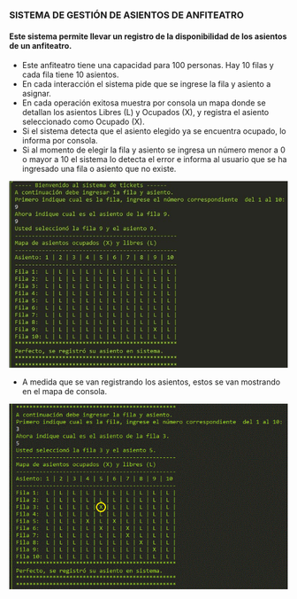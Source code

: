 ### SISTEMA DE GESTIÓN DE ASIENTOS DE ANFITEATRO

#### Este sistema permite llevar un registro de la disponibilidad de los asientos de un anfiteatro.
- Este anfiteatro tiene una capacidad para 100 personas. Hay 10 filas y cada fila tiene 10 asientos.
- En cada interacción el sistema pide que se ingrese la fila y asiento a asignar.
- En cada operación exitosa muestra por consola un mapa donde se detallan los asientos Libres (L) y Ocupados (X), y registra el asiento seleccionado como Ocupado (X).
- Si el sistema detecta que el asiento elegido ya se encuentra ocupado, lo informa por consola.
- Si al momento de elegir la fila y asiento se ingresa un número menor a 0 o mayor a 10 el sistema lo detecta el error e informa al usuario que se ha ingresado una fila o asiento que no existe. 

![Captura Pantalla Gesiton de Asientos](https://github.com/MerschIT/java/blob/main/gestorAsientosAnfi/cap-pantalla-gestorAsientosAnfi.jpg?raw=true "Captura Pantalla Gesiton de Asientos")

- A medida que se van registrando los asientos, estos se van mostrando en el mapa de consola.

![Otra captura imagen programa](https://github.com/MerschIT/java/blob/main/gestorAsientosAnfi/cap-pantalla-gestorAsientosAnfi2.gif?raw=true "Otra captura imagen programa")